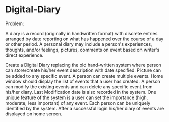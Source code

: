 # Digital-Diary

Problem:

A diary is a record (originally in handwritten format) with discrete entries arranged by
date reporting on what has happened over the course of a day or other period. A personal
diary may include a person's experiences, thoughts, and/or feelings, pictures, comments on
event based on writer's direct experience.

Create a Digital Diary replacing the old hand-written system where person can
store/create his/her event description with date specified. Picture can be added to any
specific event. A person can create multiple events. Home window should display the list
of events that a user has created. A person can modify the existing events and can delete
any specific event from his/her diary. Last Modification date is also recorded in the
system. One unique feature of the system is a user can set the importance (high, moderate,
less important) of any event. Each person can be uniquely identified by the system. After a
successful login his/her diary of events are displayed on home screen.
